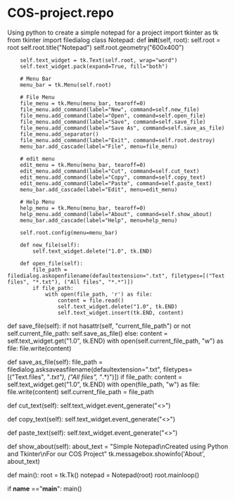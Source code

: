 # COS-project.repo
Using python to create a simple notepad for a project 
import tkinter as tk
from tkinter import filedialog
class Notepad:
    def __init__(self, root):
        self.root = root
        self.root.title("Notepad")
        self.root.geometry("600x400")

        self.text_widget = tk.Text(self.root, wrap="word")
        self.text_widget.pack(expand=True, fill="both")

        # Menu Bar
        menu_bar = tk.Menu(self.root)

        # File Menu
        file_menu = tk.Menu(menu_bar, tearoff=0)
        file_menu.add_command(label="New", command=self.new_file)
        file_menu.add_command(label="Open", command=self.open_file)
        file_menu.add_command(label="Save", command=self.save_file)
        file_menu.add_command(label="Save As", command=self.save_as_file)
        file_menu.add_separator()
        file_menu.add_command(label="Exit", command=self.root.destroy)
        menu_bar.add_cascade(label="File", menu=file_menu)

        # edit menu
        edit_menu = tk.Menu(menu_bar, tearoff=0)
        edit_menu.add_command(label="Cut", command=self.cut_text)
        edit_menu.add_command(label="Copy", command=self.copy_text)
        edit_menu.add_command(label="Paste", command=self.paste_text)
        menu_bar.add_cascade(label="Edit", menu=edit_menu)

        # Help Menu
        help_menu = tk.Menu(menu_bar, tearoff=0)
        help_menu.add_command(label="About", command=self.show_about)
        menu_bar.add_cascade(label="Help", menu=help_menu)

        self.root.config(menu=menu_bar)

        def new_file(self):
            self.text_widget.delete("1.0", tk.END)

        def open_file(self):
            file_path = filedialog.askopenfilename(defaultextension=".txt", filetypes=[("Text files", "*.txt"), ("All files", "*.*")])
            if file_path:
                with open(file_path, 'r') as file:
                    content = file.read()
                    self.text_widget.delete("1.0", tk.END)
                    self.text_widget.insert(tk.END, content)

def save_file(self):
    if not hasattr(self, "current_file_path") or not self.current_file_path:
        self.save_as_file()
    else:
        content = self.text_widget.get("1.0", tk.END)
        with open(self.current_file_path, "w") as file:
            file.write(content)
            
 def save_as_file(self):
        file_path = filedialog.asksaveasfilename(defaultextension=".txt", filetypes=[("Text.files", "*.txt"), ("All files", "*.*)")])
        if file_path:
            content = self.text_widget.get("1.0", tk.END)
            with open(file_path, "w") as file:
                file.write(content)
                self.current_file_path = file_path

def cut_text(self):
    self.text_widget.event_generate("<<Cut>>")
    
def copy_text(self):
    self.text_widget.event_generate("<<Copy>>")
    
def paste_text(self):
    self.text_widget.event_generate("<<Paste>>")
    
def show_about(self):
    about_text = "Simple Notepad\nCreated using Python and Tkinter\nFor our COS Project"
    tk.messagebox.showinfo('About', about_text)

def main():
    root = tk.Tk()
    notepad = Notepad(root)
    root.mainloop()

if __name__ =="__main__":
    main()
